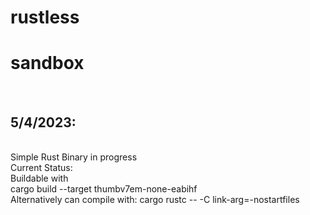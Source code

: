 # rustless
<h1>sandbox</h1><br>
<h2>5/4/2023:</h2><br>
Simple Rust Binary in progress<br> 
Current Status: <br>
Buildable with <br>
cargo build --target thumbv7em-none-eabihf<br>
Alternatively can compile with: 
cargo rustc -- -C link-arg=-nostartfiles
